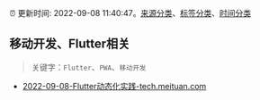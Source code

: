 :alarm_clock: 更新时间: 2022-09-08 11:40:47。[来源分类](../README.md)、[标签分类](../TAGS.md)、[时间分类](../TIMELINE.md)

## 移动开发、Flutter相关


> 关键字：`Flutter`、`PWA`、`移动开发`



- [2022-09-08-Flutter动态化实践-tech.meituan.com](https://blogread.cn/news/go.php?idItem=15369&url=https%3A%2F%2Ftech.meituan.com%2F2020%2F06%2F23%2Fmeituan-flutter-flap.html%3Fcomefrom%3Dhttps%253A%252F%252Fblogread.cn%252Fnews%252F) 